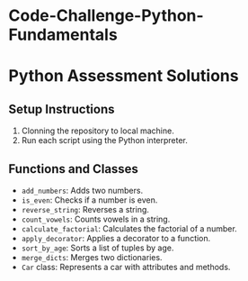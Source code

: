 # Code-Challenge-Python-Fundamentals
# Python Assessment Solutions

## Setup Instructions
1. Clonning the repository to local machine.
3. Run each script using the Python interpreter.

## Functions and Classes
- `add_numbers`: Adds two numbers.
- `is_even`: Checks if a number is even.
- `reverse_string`: Reverses a string.
- `count_vowels`: Counts vowels in a string.
- `calculate_factorial`: Calculates the factorial of a number.
- `apply_decorator`: Applies a decorator to a function.
- `sort_by_age`: Sorts a list of tuples by age.
- `merge_dicts`: Merges two dictionaries.
- `Car` class: Represents a car with attributes and methods.
